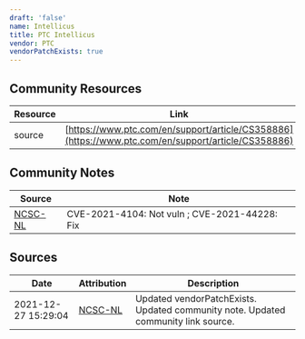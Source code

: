 ```yaml
---
draft: 'false'
name: Intellicus
title: PTC Intellicus
vendor: PTC
vendorPatchExists: true
---
```



## Community Resources
| Resource | Link |
| --- | --- |
| source | [https://www.ptc.com/en/support/article/CS358886](https://www.ptc.com/en/support/article/CS358886) |

## Community Notes
| Source | Note |
| --- | --- |
| [NCSC-NL](https://github.com/NCSC-NL/log4shell/blob/main/software/README.md) | CVE-2021-4104: Not vuln ; CVE-2021-44228: Fix </ul> |

## Sources
| Date | Attribution | Description |
| --- | --- | --- |
| 2021-12-27 15:29:04 | [NCSC-NL](https://github.com/NCSC-NL/log4shell/blob/main/software/README.md) | Updated vendorPatchExists. Updated community note. Updated community link source.  |
